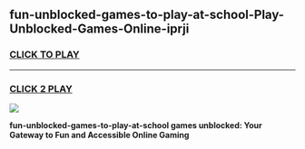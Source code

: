
## fun-unblocked-games-to-play-at-school-Play-Unblocked-Games-Online-iprji
<h3>
<a href="https://premium76.site?title=fun-unblocked-games-to-play-at-school&ref=24A">CLICK TO PLAY</a></h3>
<hr>

<h3>
<a href="https://premium76.site?title=fun-unblocked-games-to-play-at-school&ref=24A">CLICK 2 PLAY</a>
  
</h3>

<a href="https://premium76.site?title=fun-unblocked-games-to-play-at-school&ref=24A"><img src="https://clearcache.store/games.png"></a>


**fun-unblocked-games-to-play-at-school games unblocked: Your Gateway to Fun and Accessible Online Gaming**
